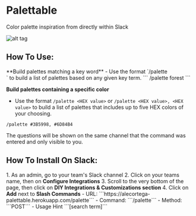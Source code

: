 # Palettable

Color palette inspiration from directly within Slack

![alt tag](http://i62.tinypic.com/2rnyl34.gif)

<h2>How To Use:</h2>
**Build palettes matching a key word**
- Use the format `/palette <search term>` to build a list of palettes based on any given key term. 
```
/palette forest
```

**Build palettes containing a specific color**
- Use the format `/palette <HEX value>` or `/palette <HEX value>, <HEX value>` to build a list of palettes that includes up to five HEX colors of your choosing. 
```
/palette #3B5998, #6D84B4
```

The questions will be shown on the same channel that the command was entered and only visible to you.
 
<h2> How To Install On Slack:</h2>
1. As an admin, go to your team's Slack channel
2. Click on your teams name, then on <b>Configure Integrations</b>
3. Scroll to the very bottom of the page, then click on <b>DIY Integrations & Customizations section</b>
4. Click on <b>Add</b> next to <b>Slash Commands</b>
  - URL: ```https://alecortega-palettable.herokuapp.com/palette```
  - Command: ```/palette```
  - Method: ```POST```
  - Usage Hint ```[search term]```
